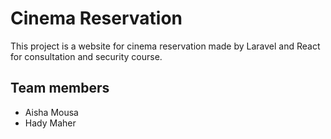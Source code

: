 # Cinema Reservation

This project is a website for cinema reservation made by Laravel and React for consultation and security course.

## Team members
- Aisha Mousa
- Hady Maher

